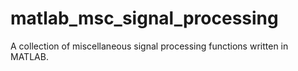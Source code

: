 # matlab_msc_signal_processing
A collection of miscellaneous signal processing functions written in MATLAB. 
